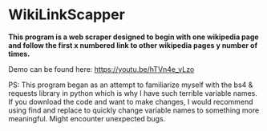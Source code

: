 # WikiLinkScapper

**This program is a web scraper designed to begin with one wikipedia page
and follow the first x numbered link to other wikipedia pages y number of times.**

Demo can be found here: https://youtu.be/hTVn4e_vLzo


PS: This program began as an attempt to familiarize myself with the bs4 & requests library in python which is why I have such terrible variable names. If you download the code and want to make changes, I would recommend using find and replace to quickly change variable names to something more meaningful. Might encounter unexpected bugs.